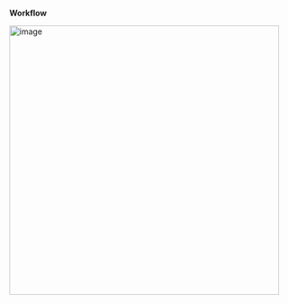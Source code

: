 **Workflow**

<img width="479" alt="image" src="https://github.com/Mebin-Painadath/Olympics-Azure_Synapse_Analytics/assets/79633170/6d98bbbc-4e02-47c0-a7bb-75a001ac5aa0">
